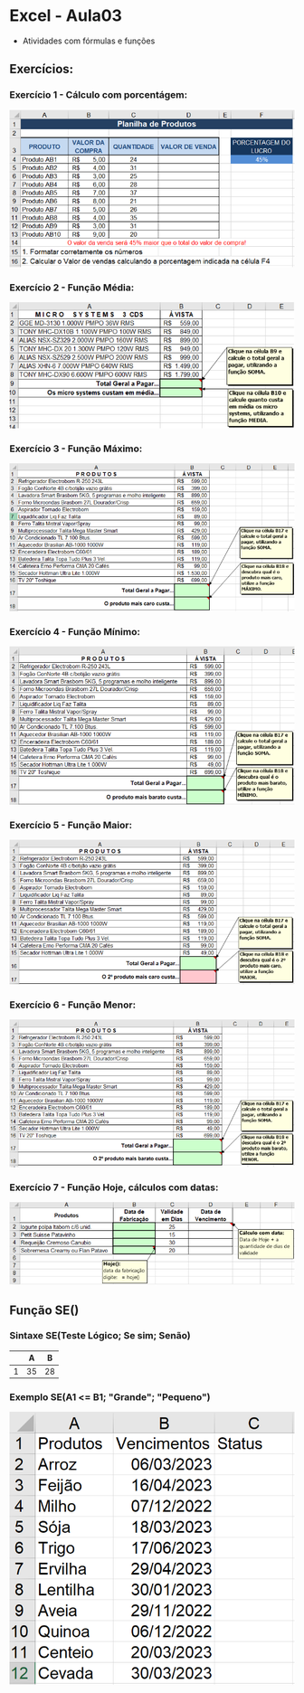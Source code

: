# Excel - Aula03
- Atividades com fórmulas e funções
## Exercícios:
### Exercício 1 - Cálculo com porcentágem:
![Exercício 1](ex1.png)
### Exercício 2 - Função Média:
![Exercício 2](ex2.png)
### Exercício 3 - Função Máximo:
![Exercício 3](ex3.png)
### Exercício 4 - Função Mínimo:
![Exercício 4](ex4.png)
### Exercício 5 - Função Maior:
![Exercício 5](ex5.png)
### Exercício 6 - Função Menor:
![Exercício 6](ex6.png)
### Exercício 7 - Função Hoje, cálculos com datas:
![Exercício 7](ex7.png)
## Função SE()
### Sintaxe SE(Teste Lógico; Se sim; Senão)
||A|B|
|-|-|-|
|1|35|28|
### Exemplo SE(A1 <= B1; "Grande"; "Pequeno")
![Exemplo SE()](exemplo_se.png)
